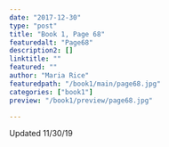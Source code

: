 ```yaml
---
date: "2017-12-30"
type: "post"
title: "Book 1, Page 68"
featuredalt: "Page68"
description2: []
linktitle: ""
featured: ""
author: "Maria Rice"
featuredpath: "/book1/main/page68.jpg"
categories: ["book1"]
preview: "/book1/preview/page68.jpg"

---
```


Updated 11/30/19
